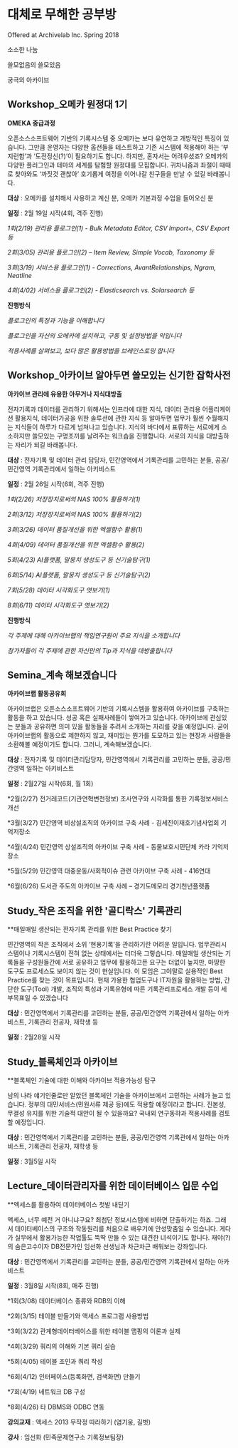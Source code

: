 # 대체로 무해한 공부방 
 
Offered at Archivelab Inc. Spring 2018 

소소한 나눔

쓸모없음의 쓸모있음

궁극의 아카이브


## Workshop_오메카 원정대 1기

**OMEKA 중급과정**

오픈소스소프트웨어 기반의 기록시스템 중 오메카는  보다 유연하고 개방적인 특징이 있습니다. 그만큼 운영자는 다양한 옵션들을 테스트하고 기존 시스템에 적용해야 하는 ‘부지런함’과 ‘도전정신(?)’이 필요하기도 합니다.  하지만, 혼자서는 어려우셨죠? 
오메카의 다양한 플러그인과 테마의 세계를 탐험할 원정대를 모집합니다. 귀차니즘과 좌절이 때때로 찾아와도 ‘까짓것 괜찮아’ 호기롭게 여정을 이어나갈 친구들을 만날 수 있길 바래봅니다.


**대상** : 오메카를 설치해서 사용하고 계신 분, 오메카 기본과정 수업을 들어오신 분


**일정** : 2월 19일 시작(4회, 격주 진행)

*1회(2/19) 관리용 플로그인(1) - Bulk Metadata Editor, CSV Import+, CSV Export 등*

*2회(3/05) 관리용 플로그인(2) – Item Review, Simple Vocab, Taxonomy 등*

*3회(3/19) 서비스용 플로그인(1) - Corrections, AvantRelationships, Ngram, Neatline*

*4회(4/02) 서비스용 플로그인(2) - Elasticsearch vs. Solarsearch 등*


**진행방식** 

*플로그인의 특징과 기능을 이해합니다*

*플로그인을 자신의 오메카에 설치하고, 구동 및 설정방법을 익입니다*

*적용사례를 살펴보고, 보다 많은 활용방법을 브레인스토밍 합니다*


## Workshop_아카이브 알아두면 쓸모있는 신기한 잡학사전

**아카이브 관리에 유용한 아무거나 지식대방출**

전자기록과 데이터를 관리하기 위해서는 인프라에 대한 지식, 데이터 관리용 어플리케이션 활용지식, 데이터가공을 위한 솔루션에 관한 지식 등 알아두면 업무가 훨씬 수월해지는 지식들이 하루가 다르게 넘쳐나고 있습니다. 지식의 바다에서 표류하는 서로에게 소소하지만 쓸모있는 구명조끼를 날려주는 워크숍을 진행합니다. 서로의 지식을 대방출하는 자리가 되길 바래봅니다.


**대상** : 전자기록 및 데이터 관리 담당자, 민간영역에서 기록관리를 고민하는 분들, 공공/민간영역 기록관리에서 일하는 아키비스트


**일정** : 2월 26일 시작(6회, 격주 진행)

*1회(2/26) 저장장치로써의 NAS 100% 활용하기(1)*

*2회(3/12) 저장장치로써의 NAS 100% 활용하기(2)*

*3회(3/26)  데이터 품질개선을 위한 엑셀함수 활용(1)*

*4회(4/09)  데이터 품질개선을 위한 엑셀함수 활용(2)*

*5회(4/23)  AI플랫폼, 말뭉치 생성도구 등 신기술탐구(1)*

*6회(5/14)  AI플랫폼, 말뭉치 생성도구 등 신기술탐구(2)*

*7회(5/28)  데이터 시각화도구 엿보기(1)*

*8회(6/11)  데이터 시각화도구 엿보기(2)*


**진행방식** 

*각 주제에 대해 아카이브랩의 책임연구원이 주요 지식을 소개합니다*

*참가자들이 각 주제에 관한 자신만의 Tip과 지식을 대방출합니다*


## Semina_계속 해보겠습니다

**아카이브랩 활동공유회**

아카이브랩은 오픈소스소프트웨어 기반의 기록시스템을 활용하여 아카이브를 구축하는 활동을 하고 있습니다. 성공 혹은 실패사례들이 쌓여가고 있습니다. 아카이브에 관심있는 분들과 공유하면 의미 있을 활동들을 추려서 소개하는 자리를 갖을 예정입니다. 굳이 아카이브랩의 활동으로 제한하지 않고, 재미있는 뭔가를 도모하고 있는 현장과 사람들을 소환해볼 예정이기도 합니다. 그러니, 계속해보겠습니다.


**대상** : 전자기록 및 데이터관리담당자, 민간영역에서 기록관리를 고민하는 분들, 공공/민간영역 일하는 아키비스트


**일정** : 2월27일 시작(6회, 월 1회)

*2월(2/27) 전거레코드(기관연혁변천정보) 조사연구와 시각화를 통한 기록정보서비스 개선

*3월(3/27) 민간영역 비상설조직의 아카이브 구축 사례 - 김세진이재호기념사업회 기억저장소

*4월(4/24) 민간영역 상설조직의 아카이브 구축 사례 - 동물보호시민단체 카라 기억저장소

*5월(5/29) 민간영역 대중운동/사회적이슈 관련 아카이브 구축 사례 - 416연대

*6월(6/26)  도서관 주도의 아카이브 구축 사례 – 경기도메모리 경기천년플랫폼


## Study_작은 조직을 위한 '골디락스' 기록관리

**매일매일 생산되는 전자기록 관리를 위한 Best Practice 찾기

민간영역의 작은 조직에서 소위 ‘현용기록’을 관리하기란 어려운 일입니다. 업무관리시스템이나 기록시스템이 전혀 없는 상태에서는 더더욱 그렇습니다. 매일매일 생산되는 기록들을 구성원들간에 서로 공유하고 업무에 활용하고픈 요구는 더없이 높지만, 마땅한 도구도 프로세스도 보이지 않는 것이 현실입니다. 
이 모임은 그야말로 실용적인 Best Practice를 찾는 것이 목표입니다. 현재 가용한 협업도구나 IT자원을 활용하는 방법, 간단한 도구(Tool) 개발, 조직의 특성과 기록유형에 따른 기록관리프로세스 개발 등이 세부목표일 수 있겠습니다


**대상** : 민간영역에서 기록관리를 고민하는 분들, 공공/민간영역 기록관에서 일하는 아카비스트, 기록관리 전공자, 재학생 등


**일정** : 2월28일 시작


## Study_블록체인과 아카이브

**블록체인 기술에 대한 이해와 아카이브 적용가능성 탐구

남의 나라 얘기인줄로만 알았던 블록체인 기술을 아카이브에서 고민하는 사례가 늘고 있습니다. 정부의 대민서비스(민원서류 제공 등)에도 적용할 예정이라고 합니다. 진본성, 무결성 유지를 위한 기술적 대안이 될 수 있을까요?  국내외 연구동햐과 적용사례를 검토할 예정입니다.


**대상** : 민간영역에서 기록관리를 고민하는 분들, 공공/민간영역 기록관에서 일하는 아카비스트, 기록관리 전공자, 재학생 등


**일정** : 3월5일 시작


## Lecture_데이터관리자를 위한 데이터베이스 입문 수업

**엑세스를 활용하여 데이터베이스 첫발 내딛기

액세스, 너무 예전 거 아니냐구요? 최첨단 정보시스템에 비하면 단출하기는 하죠. 그래서 데이터베이스의 구조와 작동원리를 처음으로 배우기에 안성맞춤일 수 있습니다. 게다가 실무에서 활용가능한 작업툴도 뚝딱 만들 수 있는 대견한 녀석이기도 합니다. 재야(?)의 숨은고수이자 DB전문가인 임선화 선생님과 차근차근 배워보는 강좌입니다.


**대상** : 민간영역에서 기록관리를 고민하는 분들, 공공/민간영역 기록관에서 일하는 아카비스트


**일정** : 3월8일 시작(8회, 매주 진행)

*1회(3/08) 데이터베이스 종류와 RDB의 이해

*2회(3/15) 테이블 만들기와 액세스 프로그램 사용방법

*3회(3/22) 관계형데이터베이스를 위한 테이블 맵핑의 이론과 실제

*4회(3/29) 쿼리의 이해와 기본 쿼리 실습

*5회(4/05) 테이블 조인과 쿼리 작성

*6회(4/12) 인터페이스(등록화면, 검색화면) 만들기

*7회(4/19) 네트워크 DB 구성

*8회(4/26) 타 DBMS와 ODBC 연동


**강의교재** : 액세스 2013 무작정 따라하기 (염기웅, 길벗)

**강사** : 임선화 (민족문제연구소 기록정보팀장)

